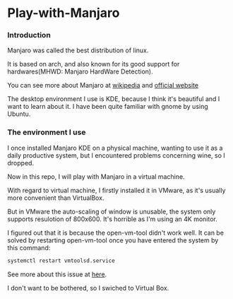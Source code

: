# Play-with-Manjaro

### Introduction
Manjaro was called the best distribution of linux. 

It is based on arch, and also known for its good support for hardwares(MHWD: Manjaro HardWare Detection).

You can see more about Manjaro at [wikipedia](https://en.wikipedia.org/wiki/Manjaro) and [official website](https://manjaro.org/)

The desktop environment I use is KDE, because I think it's beautiful and I want to learn about it. I have been quite familiar with gnome by using Ubuntu.

### The environment I use
I once installed Manjaro KDE on a physical machine, wanting to use it as a daily productive system, but I encountered problems concerning wine, so I dropped.

Now in this repo, I will play with Manjaro in a virtual machine.

With regard to virtual machine, I firstly installed it in VMware, as it's usually more convenient than VirtualBox.

But in VMware the auto-scaling of window is unusable, the system only supports resulotion of 800x600. It's horrible as I'm using an 4K monitor.

I figured out that it is because the open-vm-tool didn't work well. It can be solved by restarting open-vm-tool once you have entered the system by this command:
```bash
systemctl restart vmtoolsd.service
```
See more about this issue at [here](https://tieba.baidu.com/p/6067387264?traceid=&red_tag=3512017473).

I don't want to be bothered, so I swiched to Virtual Box.

